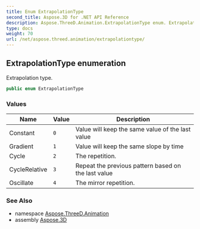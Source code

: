 ```yaml
---
title: Enum ExtrapolationType
second_title: Aspose.3D for .NET API Reference
description: Aspose.ThreeD.Animation.ExtrapolationType enum. Extrapolation type
type: docs
weight: 70
url: /net/aspose.threed.animation/extrapolationtype/
---
```

## ExtrapolationType enumeration

Extrapolation type.

```csharp
public enum ExtrapolationType
```

### Values

| Name | Value | Description |
| --- | --- | --- |
| Constant | `0` | Value will keep the same value of the last value |
| Gradient | `1` | Value will keep the same slope by time |
| Cycle | `2` | The repetition. |
| CycleRelative | `3` | Repeat the previous pattern based on the last value |
| Oscillate | `4` | The mirror repetition. |

### See Also

* namespace [Aspose.ThreeD.Animation](../../aspose.threed.animation/)
* assembly [Aspose.3D](../../)


